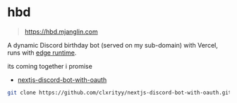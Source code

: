 # hbd

> https://hbd.mjanglin.com

A dynamic Discord birthday bot (served on my sub-domain) with Vercel, runs with [edge runtime](https://vercel.com/docs/functions/runtimes/edge-runtime).

its coming together i promise

- [nextjs-discord-bot-with-oauth](https://github.com/clxrityy/nextjs-discord-bot-with-oauth)

```zsh
git clone https://github.com/clxrityy/nextjs-discord-bot-with-oauth.git
```